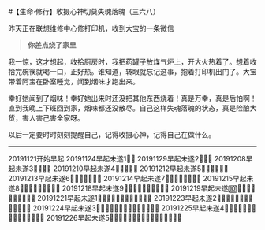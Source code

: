 #【生命⋅修行】收摄心神切莫失魂落魄（三六八）

昨天正在联想维修中心修打印机，收到大宝的一条微信

> **你差点烧了家里**

我一惊，这才想起，收拾厨房时，我把药罐子放煤气炉上，开大火热着了。想着收拾完碗筷就喝一口，正好热。谁知道，转眼就忘记这事，抱着打印机出门了。大宝带着阿宝在卧室睡觉，闻到烟味才跑出来。

幸好她闻到了烟味！幸好她出来时还没把其他东西烧着！真是万幸，真是后怕啊！直到我晚上下班回到家，烟味都还没散尽。自己这样失魂落魄的状态，真是险酿大货，害人害己害全家呀。

以后一定要时时刻刻提醒自己，记得收摄心神，记得自己在做什么。

----

20191121开始早起
20191124早起未遂1⃣️💪
20191129早起未遂2⃣️💪💪
20191208早起未遂3⃣️💪💪💪
20191210早起未遂4⃣️💪💪💪💪
20191212早起未遂5⃣️💪💪💪💪💪
20191213早起未遂6⃣️💪💪💪💪💪💪
20191214早起未遂7⃣️💪💪💪💪💪💪💪
20191215早起未遂8⃣️💪💪💪💪💪💪💪💪
20191218早起未遂9⃣️💪💪💪💪💪💪💪💪💪
20191219早起未遂🔟💪💪💪💪💪💪💪💪💪💪
20191221早起未遂1⃣️💪💪💪💪💪💪💪💪💪💪💪
20191223早起未遂2⃣️💪💪💪💪💪💪💪💪💪💪💪💪
20191224早起未遂3⃣️💪💪💪💪💪💪💪💪💪💪💪💪💪
20191225早起未遂4⃣️💪💪💪💪💪💪💪💪💪💪💪💪💪💪
20191226早起未遂5⃣️💪💪💪💪💪💪💪💪💪💪💪💪💪💪💪

